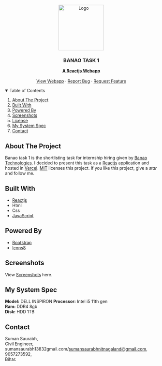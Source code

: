 <!-- PROJECT LOGO -->
<p align="center">
  <img src="https://github.com/Saurabh1383/REACTJS-FRONTEND-CLONE/blob/main/Screenshot/ATGWebCloneLogo.png" alt="Logo" width="150" height="150">
  <h3 align="center">BANAO TASK 1</h3>
  <p align="center">
    <a href="https://reactjs.org/"><strong>A Reactjs Webapp</strong></a>
    <br />
    <br />
    <a href="https://reactjs-frontend-clone.vercel.app/">View Webapp</a>
    ·
    <a href="https://github.com/Saurabh1383/REACTJS-FRONTEND-CLONE/issues">Report Bug</a>
    ·
    <a href="https://github.com/Saurabh1383/REACTJS-FRONTEND-CLONE/issues">Request Feature</a>
  </p>
</p>



<!-- TABLE OF CONTENTS -->
<details open="open">
  <summary>Table of Contents</summary>
  <ol>
    <li><a href="#about-the-project">About The Project</a></li>
    <li><a href="#built-with">Built With</a></li>
    <li><a href="#powered-by">Powered By</a></li>
    <li><a href="#screenshots">Screenshots</a></li>
    <li><a href="#license">License</a></li>
    <li><a href="#my-system-spec">My System Spec</a></li>
    <li><a href="#contact">Contact</a></li>
  </ol>
</details>



<!-- ABOUT THE PROJECT -->
## About The Project

Banao task 1 is the shortlisting task for internship hiring given by [Banao Technologies](https://www.banao.tech/). I decided to present this task as a [Reactjs](https://reactjs.org/) application and hosted in [Vercel](https://vercel.com/). [MIT](https://github.com/Saurabh1383/REACTJS-FRONTEND-CLONE/blob/main/LICENSE) licenses this project. If you like this project, give a _star_ and follow me.

## Built With

* [Reactjs](https://reactjs.org/)
* Html
* Css
* [JavaScript](https://www.javascript.com/)


## Powered By

* [Bootstrap](https://getbootstrap.com/)
* [Icons8](https://icons8.com/)


## Screenshots

View [Screenshots](https://github.com/Saurabh1383/REACTJS-FRONTEND-CLONE/blob/main/Screenshot/) here.

## My System Spec

**Model:** DELL INSPIRON
**Processor:** Intel i5 11th gen\
**Ram:** DDR4 8gb\
**Disk:** HDD 1TB


<!-- CONTACT -->
## Contact

Suman Saurabh,\
Civil Engineer,\
sumansaurabh13832gmail.com/sumansaurabhnitnagaland@gmail.com,\
9057273592,\
Bihar.




